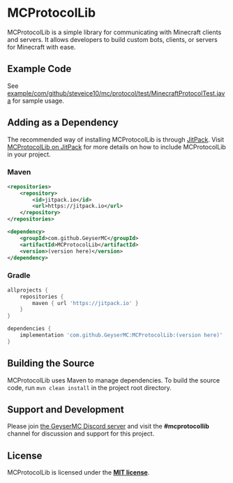 # MCProtocolLib

MCProtocolLib is a simple library for communicating with Minecraft clients and servers. It allows developers to build custom bots, clients, or servers for Minecraft with ease.

## Example Code

See [example/com/github/steveice10/mc/protocol/test/MinecraftProtocolTest.java](https://github.com/Steveice10/MCProtocolLib/tree/master/example/com/github/steveice10/mc/protocol/test) for sample usage.

## Adding as a Dependency

The recommended way of installing MCProtocolLib is through [JitPack](https://jitpack.io/). Visit [MCProtocolLib on JitPack](https://jitpack.io/#GeyserMC/MCProtocolLib) for more details on how to include MCProtocolLib in your
project.

### Maven

```xml
<repositories>
    <repository>
        <id>jitpack.io</id>
        <url>https://jitpack.io</url>
    </repository>
</repositories>

<dependency>
    <groupId>com.github.GeyserMC</groupId>
    <artifactId>MCProtocolLib</artifactId>
    <version>(version here)</version>
</dependency>
```

### Gradle

```groovy
allprojects {
    repositories {
        maven { url 'https://jitpack.io' }
    }
}

dependencies {
    implementation 'com.github.GeyserMC:MCProtocolLib:(version here)'
}
```

## Building the Source

MCProtocolLib uses Maven to manage dependencies. To build the source code, run `mvn clean install` in the project root directory.

## Support and Development

Please join [the GeyserMC Discord server](https://discord.gg/geysermc) and visit the **#mcprotocollib** channel for discussion and support for this project.

## License

MCProtocolLib is licensed under the **[MIT license](http://www.opensource.org/licenses/mit-license.html)**.
